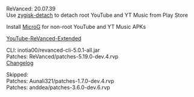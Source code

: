 ReVanced: 20.07.39  
Use [zygisk-detach](https://github.com/j-hc/zygisk-detach) to detach root YouTube and YT Music from Play Store  

Install [MicroG](https://github.com/WSTxda/MicroG-RE/releases) for non-root YouTube and YT Music APKs  

[YouTube-ReVanced-Extended](https://github.com/saqie1393/Anddea-YT)
  
CLI: inotia00/revanced-cli-5.0.1-all.jar  
Patches: ReVanced/patches-5.19.0-dev.4.rvp  
[Changelog](https://github.com/ReVanced/revanced-patches/releases/tag/v5.19.0-dev.4)  

Skipped:  
Patches: Aunali321/patches-1.7.0-dev.4.rvp          
Patches: anddea/patches-3.6.0-dev.6.rvp    
